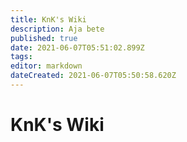 ```yaml
---
title: KnK's Wiki
description: Aja bete 
published: true
date: 2021-06-07T05:51:02.899Z
tags: 
editor: markdown
dateCreated: 2021-06-07T05:50:58.620Z
---
```


# KnK's Wiki
